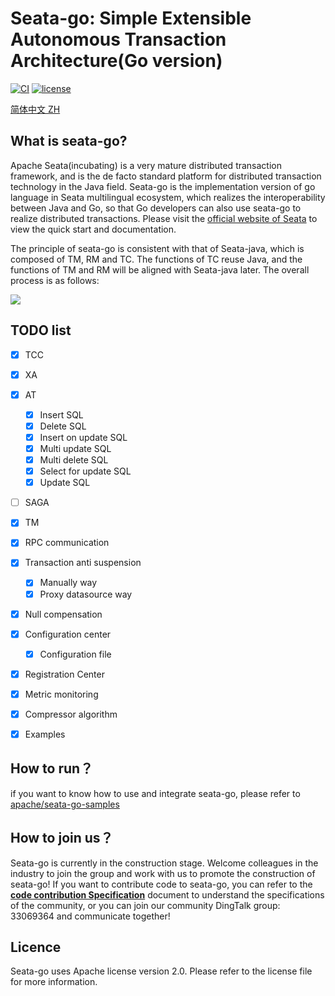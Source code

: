 
# Seata-go: Simple Extensible Autonomous Transaction Architecture(Go version)

[![CI](https://github.com/apache/incubator-seata-go/actions/workflows/license.yml/badge.svg)](https://github.com/apache/incubator-seata-go/actions/workflows/license.yml)
[![license](https://img.shields.io/github/license/apache/incubator-seata-go.svg)](https://www.apache.org/licenses/LICENSE-2.0.html)

[简体中文 ZH](./README_ZH.md)

## What is seata-go?

Apache Seata(incubating) is a very mature distributed transaction framework, and is the de facto standard platform for distributed transaction technology in the Java field. Seata-go is the implementation version of go language in Seata multilingual ecosystem, which realizes the interoperability between Java and Go, so that Go developers can also use seata-go to realize distributed transactions. Please visit the [official website of Seata](https://seata.apache.org/) to view the quick start and documentation.

The principle of seata-go is consistent with that of Seata-java, which is composed of TM, RM and TC. The functions of TC reuse Java, and the functions of TM and RM will be aligned with Seata-java later. The overall process is as follows:

![](https://user-images.githubusercontent.com/68344696/145942191-7a2d469f-94c8-4cd2-8c7e-46ad75683636.png)

## TODO list

- [x] TCC
- [x] XA
- [x] AT
  - [x] Insert SQL
  - [x] Delete SQL
  - [x] Insert on update SQL
  - [x] Multi update SQL
  - [x] Multi delete SQL
  - [x] Select for update SQL
  - [x] Update SQL
- [ ] SAGA
- [x] TM
- [x] RPC communication
- [x] Transaction anti suspension
  - [x] Manually way
  - [x] Proxy datasource way 
- [x] Null compensation
- [x] Configuration center
  - [x] Configuration file
- [x] Registration Center
- [x] Metric monitoring
- [x] Compressor algorithm
- [x] Examples


## How to run？

if you want to know how to use and integrate seata-go, please refer to [apache/seata-go-samples](https://github.com/apache/incubator-seata-go-samples)

## How to join us？

Seata-go is currently in the construction stage. Welcome colleagues in the industry to join the group and work with us to promote the construction of seata-go! If you want to contribute code to seata-go, you can refer to the  [**code contribution Specification**](./CONTRIBUTING_CN.md)  document to understand the specifications of the community, or you can join our community DingTalk group: 33069364 and communicate together!

## Licence

Seata-go uses Apache license version 2.0. Please refer to the license file for more information.
